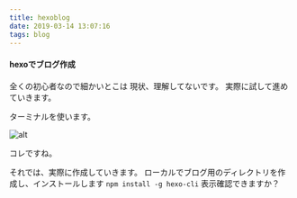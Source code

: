```yaml
---
title: hexoblog
date: 2019-03-14 13:07:16
tags: blog
---
```

#### hexoでブログ作成
全くの初心者なので細かいとこは
現状、理解してないです。
実際に試して進めていきます。
	
ターミナルを使います。

![alt](/2019/03/14/hexoblog/terminal.jpg "alt")



コレですね。

それでは、実際に作成していきます。
ローカルでブログ用のディレクトリを作成し、インストールします
```npm install -g hexo-cli```
表示確認できますか？
